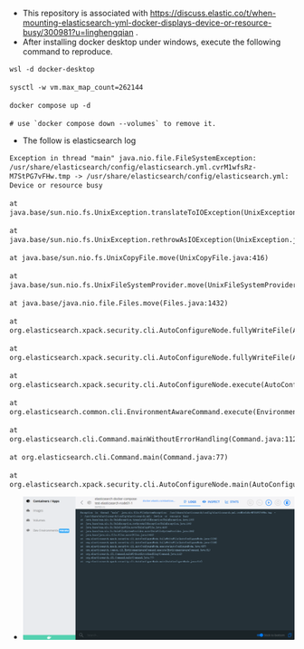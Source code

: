 - This repository is associated with https://discuss.elastic.co/t/when-mounting-elasticsearch-yml-docker-displays-device-or-resource-busy/300981?u=linghengqian .
- After installing docker desktop under windows, execute the following command to reproduce.
```shell
wsl -d docker-desktop

sysctl -w vm.max_map_count=262144

docker compose up -d

# use `docker compose down --volumes` to remove it.
```
- The follow is elasticsearch log
```shell
Exception in thread "main" java.nio.file.FileSystemException: /usr/share/elasticsearch/config/elasticsearch.yml.cvrM1wfsRz-M7StPG7vFHw.tmp -> /usr/share/elasticsearch/config/elasticsearch.yml: Device or resource busy

at java.base/sun.nio.fs.UnixException.translateToIOException(UnixException.java:100)

at java.base/sun.nio.fs.UnixException.rethrowAsIOException(UnixException.java:106)

at java.base/sun.nio.fs.UnixCopyFile.move(UnixCopyFile.java:416)

at java.base/sun.nio.fs.UnixFileSystemProvider.move(UnixFileSystemProvider.java:266)

at java.base/java.nio.file.Files.move(Files.java:1432)

at org.elasticsearch.xpack.security.cli.AutoConfigureNode.fullyWriteFile(AutoConfigureNode.java:1136)

at org.elasticsearch.xpack.security.cli.AutoConfigureNode.fullyWriteFile(AutoConfigureNode.java:1148)

at org.elasticsearch.xpack.security.cli.AutoConfigureNode.execute(AutoConfigureNode.java:687)

at org.elasticsearch.common.cli.EnvironmentAwareCommand.execute(EnvironmentAwareCommand.java:81)

at org.elasticsearch.cli.Command.mainWithoutErrorHandling(Command.java:112)

at org.elasticsearch.cli.Command.main(Command.java:77)

at org.elasticsearch.xpack.security.cli.AutoConfigureNode.main(AutoConfigureNode.java:157)
```
- ![img.png](img.png)
